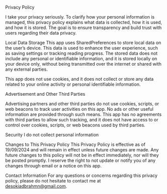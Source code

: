 Privacy Policy

I take your privacy seriously. To clarify how your personal information is managed, this privacy policy explains what data is collected, how it is used, and how it is stored. The goal is to ensure transparency and build trust with users regarding their data privacy.


Local Data Storage
This app uses SharedPreferences to store local data on the user’s device.
This data is used to enhance the user experience, such as saving settings or tracking reading progress.
The stored data does not include any personal or identifiable information, and it is stored locally on your device only, 
without being transmitted over the internet or shared with any external parties.

This app does not use cookies, and it does not collect or store any data related to your online activity or personal identifiable information.


Advertisement and Other Third Parties

Advertising partners and other third parties do not use cookies, scripts, 
or web beacons to track user activities on this app. No ads or other useful information are provided through such means.
This app has no agreements with third parties to allow such tracking, and it does not have access to or control over cookies, scripts, 
or web beacons used by third parties.

Security
 I do not collect personal information

Changes to This Privacy Policy
This Privacy Policy is effective as of 19/09/2024 and will remain in effect unless future changes are made. Any future changes to this policy will not be in effect immediately, nor will they be posted promptly. I reserve the right to not update or notify you of any changes through email or a notice on this app.

Contact Information
For any questions or concerns regarding this privacy policy, please do not hesitate to contact me at desokiadbrahmn@gmail.com.
